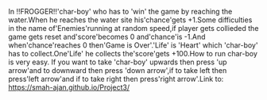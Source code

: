 In !!FROGGER!!'char-boy' who has to 'win' the game by reaching the water.When he reaches the water site his'chance'gets +1.Some difficulties in the name of'Enemies'running at random speed,if player gets collieded the game gets reset and'score'becomes 0 and'chance'is -1.And when'chance'reaches 0 then'Game is Over'.'Life' is 'Heart' which 'char-boy' has to collect.One'Life' he collects the'score'gets +100.How to run char-boy is very easy. If you want to take 'char-boy' upwards then press 'up arrow'and to downward then press 'down arrow',if to take left then press'left arrow'and if to take right then press'right arrow'.Link to: https://smah-ajan.github.io/Project3/


